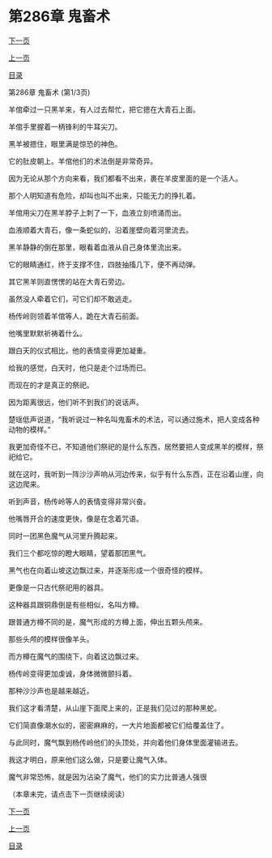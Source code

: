 <h1>第286章    鬼畜术</h1>
            <div><p><a href="./856_%E7%AC%AC286%E7%AB%A0_%E9%AC%BC%E7%95%9C%E6%9C%AF.md">下一页</a></p><p><a href="./854_%E7%AC%AC285%E7%AB%A0_%E5%B7%AB%E8%9B%87.md">上一页</a></p><p><a href="../">目录</a></p></div>
            <div><p>第286章    鬼畜术 (第1/3页)</p><p>羊倌牵过一只黑羊来，有人过去帮忙，把它摁在大青石上面。</p><p>羊倌手里握着一柄锋利的牛耳尖刀。</p><p>黑羊被摁住，眼里满是惊恐的神色。</p><p>它的肚皮朝上。羊倌他们的术法倒是非常奇异。</p><p>因为无论从那个方向来看，我们都看不出来，裹在羊皮里面的是一个活人。</p><p>那个人明知道有危险，却叫也叫不出来，只能无力的挣扎着。</p><p>羊倌用尖刀在黑羊脖子上刺了一下，血液立刻喷涌而出。</p><p>血液顺着大青石，像一条蛇似的，沿着崖壁向着河里流去。</p><p>黑羊静静的倒在那里，眼看着血液从自己身体里流出来。</p><p>它的眼睛通红，终于支撑不住，四肢抽搐几下，便不再动弹。</p><p>其它黑羊则直愣愣的站在大青石旁边。</p><p>虽然没人牵着它们，可它们却不敢逃走。</p><p>杨传岭则领着羊倌等人，跪在大青石前面。</p><p>他嘴里默默祈祷着什么。</p><p>跟白天的仪式相比，他的表情变得更加凝重。</p><p>给我的感觉，白天时，他只是走个过场而已。</p><p>而现在的才是真正的祭祀。</p><p>因为距离很远，他们听不到我们的说话声。</p><p>楚瑶低声说道，“我听说过一种名叫鬼畜术的术法，可以通过施术，把人变成各种动物的模样。”</p><p>我更加奇怪不已，不知道他们祭祀的是什么东西，居然要把人变成黑羊的模样，祭祀给它。</p><p>就在这时，我听到一阵沙沙声响从河边传来，似乎有什么东西，正在沿着山崖，向这边爬来。</p><p>听到声音，杨传岭等人的表情变得非常兴奋。</p><p>他嘴唇开合的速度更快，像是在念着咒语。</p><p>同时一团黑色魔气从河里升腾起来。</p><p>我们三个都吃惊的瞪大眼睛，望着那团黑气。</p><p>黑气也在向着山坡这边飘过来，并逐渐形成一个很奇怪的模样。</p><p>更像是一只古代祭祀用的器具。</p><p>这种器具跟铜鼎倒是有些相似，名叫方樽。</p><p>跟普通方樽不同的是，魔气形成的方樽上面，伸出五颗头颅来。</p><p>那些头颅的模样很像羊头。</p><p>而方樽在魔气的围绕下，向着这边飘过来。</p><p>杨传岭变得更加虔诚，身体微微颤抖着。</p><p>那种沙沙声也是越来越近。</p><p>我们这才看清楚，从山崖下面爬上来的，正是我们见过的那种黑蛇。</p><p>它们简直像潮水似的，密密麻麻的，一大片地面都被它们给覆盖住了。</p><p>与此同时，魔气飘到杨传岭他们的头顶处，并向着他们身体里面灌输进去。</p><p>我这才明白，原来他们这么做，只是要让魔气入体。</p><p>魔气非常恐怖，就是因为沾染了魔气，他们的实力比普通人强很</p><p>（本章未完，请点击下一页继续阅读）</p></div>
            <div><p><a href="./856_%E7%AC%AC286%E7%AB%A0_%E9%AC%BC%E7%95%9C%E6%9C%AF.md">下一页</a></p><p><a href="./854_%E7%AC%AC285%E7%AB%A0_%E5%B7%AB%E8%9B%87.md">上一页</a></p><p><a href="../">目录</a></p></div>